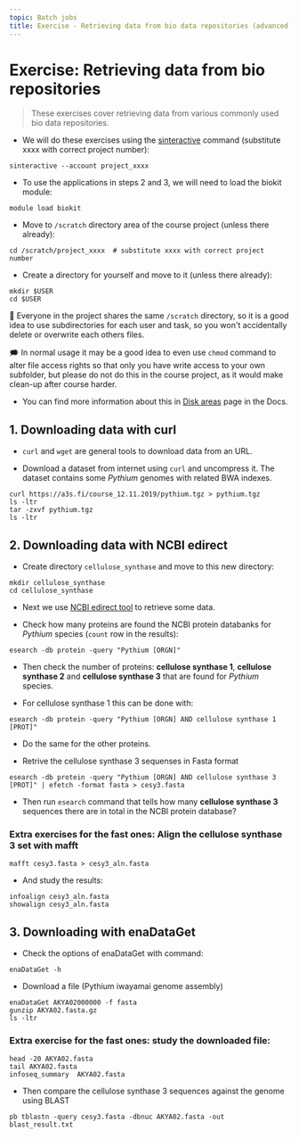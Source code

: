 ```yaml
---
topic: Batch jobs
title: Exercise - Retrieving data from bio data repositories (advanced)
---
```


# Exercise: Retrieving data from bio repositories

> These exercises cover retrieving data from various commonly used bio data repositories.

- We will do these exercises using the [sinteractive](https://docs.csc.fi/computing/running/interactive-usage/) command (substitute xxxx with correct project number):
```text
sinteractive --account project_xxxx
```
- To use the applications in steps 2 and 3, we will need to load the biokit module:
```text
module load biokit
```
- Move to `/scratch` directory area of the course project (unless there already):
```text
cd /scratch/project_xxxx  # substitute xxxx with correct project number
```
- Create a directory for yourself and move to it (unless there already):
```text
mkdir $USER
cd $USER
```

💭 Everyone in the project shares the same `/scratch` directory, so
it is a good idea to use subdirectories for each user and task, so 
you won't accidentally delete or overwrite each others files.

🗯 In normal usage it may be a good idea to even use `chmod` command 
to alter file access rights so that only you have write access to
your own subfolder, but please do not do this in the course project, 
as it would make clean-up after course harder.

- You can find more information about this in [Disk areas](https://docs.csc.fi/computing/disk/)
page in the Docs.

## 1. Downloading data with curl

- `curl` and `wget` are general tools to download data from an URL.

- Download a dataset from internet using `curl` and uncompress it. The dataset contains some *Pythium* genomes with  related BWA indexes.
```text
curl https://a3s.fi/course_12.11.2019/pythium.tgz > pythium.tgz
ls -ltr
tar -zxvf pythium.tgz  
ls -ltr
```

## 2. Downloading data with NCBI edirect

- Create directory `cellulose_synthase` and move to this new directory:
```text
mkdir cellulose_synthase
cd cellulose_synthase
```
- Next we use [NCBI edirect tool](https://docs.csc.fi/apps/edirect/) to retrieve some data.

- Check how many proteins are found the NCBI protein databanks for *Pythium* species (`count` row in the results):
```text
esearch -db protein -query "Pythium [ORGN]" 
```
- Then check the number of proteins: **cellulose synthase 1**, **cellulose synthase 2** and **cellulose synthase 3** that are found for *Pythium* species.

- For cellulose synthase 1 this can be done with:
```text
esearch -db protein -query "Pythium [ORGN] AND cellulose synthase 1 [PROT]"
```
- Do the same for the other proteins.

- Retrive the cellulose synthase 3 sequenses in Fasta format
```text
esearch -db protein -query "Pythium [ORGN] AND cellulose synthase 3 [PROT]" | efetch -format fasta > cesy3.fasta
```
- Then run `esearch` command that tells how many **cellulose synthase 3** sequences there are in total in the NCBI protein database?

### Extra exercises for the fast ones: Align the cellulose synthase 3 set with mafft
```text
mafft cesy3.fasta > cesy3_aln.fasta
```
- And study the results:
```text
infoalign cesy3_aln.fasta
showalign cesy3_aln.fasta
```

## 3. Downloading with enaDataGet

- Check the options of enaDataGet with command:
```text
enaDataGet -h
```
- Download a file (Pythium iwayamai  genome assembly)
```text
enaDataGet AKYA02000000 -f fasta
gunzip AKYA02.fasta.gz 
ls -ltr
```

### Extra exercise for the fast ones: study the downloaded file:
```text
head -20 AKYA02.fasta
tail AKYA02.fasta
infoseq_summary  AKYA02.fasta
```
- Then compare the cellulose synthase 3 sequences against the genome using BLAST
```text
pb tblastn -query cesy3.fasta -dbnuc AKYA02.fasta -out blast_result.txt
```